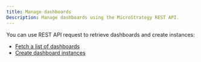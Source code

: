 ```yaml
---
title: Manage dashboards
Description: Manage dashboards using the MicroStrategy REST API.
---
```


<Available since="2021 Update 10" />

You can use REST API request to retrieve dashboards and create instances:

- [Fetch a list of dashboards](../filter-data/filter-dossier-instances/apply-filters-to-a-dossier.md#get-a-list-of-dossiers)
- [Create dashboard instances](create-instance/create-instance.md)
